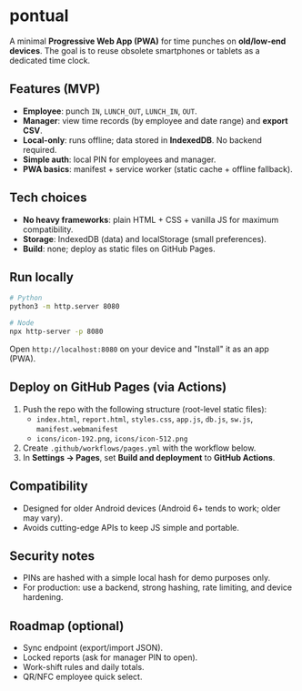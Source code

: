# pontual
A minimal **Progressive Web App (PWA)** for time punches on **old/low-end devices**. The goal is to reuse obsolete smartphones or tablets as a dedicated time clock.

## Features (MVP)
- **Employee**: punch `IN`, `LUNCH_OUT`, `LUNCH_IN`, `OUT`.
- **Manager**: view time records (by employee and date range) and **export CSV**.
- **Local-only**: runs offline; data stored in **IndexedDB**. No backend required.
- **Simple auth**: local PIN for employees and manager.
- **PWA basics**: manifest + service worker (static cache + offline fallback).

## Tech choices
- **No heavy frameworks**: plain HTML + CSS + vanilla JS for maximum compatibility.
- **Storage**: IndexedDB (data) and localStorage (small preferences).
- **Build**: none; deploy as static files on GitHub Pages.

## Run locally
```bash
# Python
python3 -m http.server 8080

# Node
npx http-server -p 8080
```
Open `http://localhost:8080` on your device and "Install" it as an app (PWA).

## Deploy on GitHub Pages (via Actions)
1. Push the repo with the following structure (root-level static files):
   - `index.html`, `report.html`, `styles.css`, `app.js`, `db.js`, `sw.js`, `manifest.webmanifest`
   - `icons/icon-192.png`, `icons/icon-512.png`
2. Create `.github/workflows/pages.yml` with the workflow below.
3. In **Settings → Pages**, set **Build and deployment** to **GitHub Actions**.

## Compatibility
- Designed for older Android devices (Android 6+ tends to work; older may vary).
- Avoids cutting-edge APIs to keep JS simple and portable.

## Security notes
- PINs are hashed with a simple local hash for demo purposes only.
- For production: use a backend, strong hashing, rate limiting, and device hardening.

## Roadmap (optional)
- Sync endpoint (export/import JSON).
- Locked reports (ask for manager PIN to open).
- Work-shift rules and daily totals.
- QR/NFC employee quick select.
